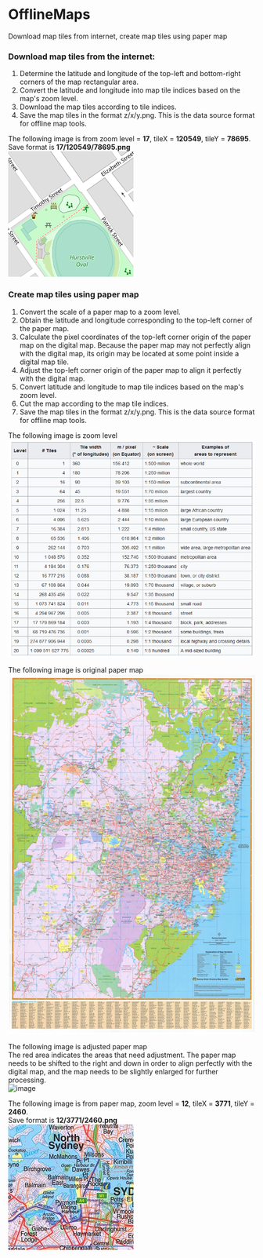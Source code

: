 # OfflineMaps  
 Download map tiles from internet, create map tiles using paper map  
  
### Download map tiles from the internet:  
1. Determine the latitude and longitude of the top-left and bottom-right corners of the map rectangular area.  
2. Convert the latitude and longitude into map tile indices based on the map's zoom level.  
3. Download the map tiles according to tile indices.  
4. Save the map tiles in the format z/x/y.png. This is the data source format for offline map tools.  
  
The following image is from zoom level = **17**, tileX = **120549**, tileY = **78695**.  
Save format is **17/120549/78695.png**  
![image](https://github.com/kachuu/OfflineMaps/blob/main/bin/17/120549/78695.png)  
  
### Create map tiles using paper map  
1. Convert the scale of a paper map to a zoom level.  
2. Obtain the latitude and longitude corresponding to the top-left corner of the paper map.  
3. Calculate the pixel coordinates of the top-left corner origin of the paper map on the digital map. Because the paper map may not perfectly align with the digital map, its origin may be located at some point inside a digital map tile.  
4. Adjust the top-left corner origin of the paper map to align it perfectly with the digital map.  
5. Convert latitude and longitude to map tile indices based on the map's zoom level.  
6. Cut the map according to the map tile indices.  
7. Save the map tiles in the format z/x/y.png. This is the data source format for offline map tools.  
  
The following image is zoom level  
![image](https://github.com/kachuu/OfflineMaps/blob/main/ZoomLevel.png)  
  
The following image is original paper map  
![image](https://github.com/kachuu/OfflineMaps/blob/main/src/PaperMap.jpeg)  
  
The following image is adjusted paper map  
The red area indicates the areas that need adjustment. The paper map needs to be shifted to the right and down in order to align perfectly with the digital map, and the map needs to be slightly enlarged for further processing.  
![image](https://github.com/kachuu/OfflineMaps/blob/main/bin/Test.png)  
  
The following image is from paper map, zoom level = **12**, tileX = **3771**, tileY = **2460**.  
Save format is **12/3771/2460.png**  
![image](https://github.com/kachuu/OfflineMaps/blob/main/bin/12/3771/2460.png)  
  
